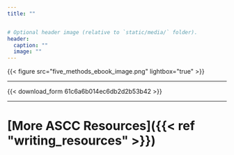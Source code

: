 ```yaml
---
title: ""


# Optional header image (relative to `static/media/` folder).
header:
  caption: ""
  image: ""
---
```

{{< figure src="five_methods_ebook_image.png" lightbox="true" >}}

***

{{< download_form 61c6a6b014ec6db2d2b53b42 >}}

***

# [More ASCC Resources]({{< ref "writing_resources" >}})
